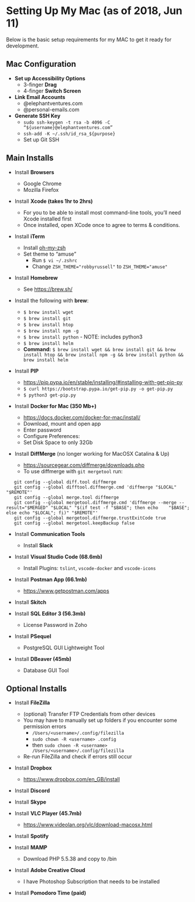 
# Setting Up My Mac (as of 2018, Jun 11)
Below is the basic setup requirements for my MAC to get it ready for development.

## Mac Configuration
* **Set up Accessibility Options**
  * 3-finger **Drag**
  * 4-finger **Switch Screen**
* **Link Email Accounts**
  * <username>@elephantventures.com
  * <username>@personal-emails.com
* **Generate SSH Key**
  * `sudo ssh-keygen -t rsa -b 4096 -C “${username}@elephantventures.com”`
  * `ssh-add -K ~/.ssh/id_rsa_${purpose}`
  * Set up Git SSH

## Main Installs

* Install **Browsers**
  * Google Chrome
  * Mozilla Firefox

* Install **Xcode (takes 1hr to 2hrs)**
  * For you to be able to install most command-line tools, you’ll need Xcode installed first
  * Once installed, open XCode once to agree to terms & conditions.

* Install **iTerm**
  * Install [oh-my-zsh](https://github.com/robbyrussell/oh-my-zsh)
  * Set theme to “amuse”
    * Run `$ vi ~/.zshrc`
    * Change `ZSH_THEME="robbyrussell"` to `ZSH_THEME="amuse"`

* Install **Homebrew**
  * See https://brew.sh/

* Install the following with **brew**:
  * `$ brew install wget`
  * `$ brew install git`
  * `$ brew install htop`
  * `$ brew install npm -g`
  * `$ brew install python` - NOTE: includes python3
  * `$ brew install helm`
  * **Command:** `$ brew install wget && brew install git && brew install htop && brew install npm -g && brew install python && brew install helm`

* Install **PIP**
  * https://pip.pypa.io/en/stable/installing/#installing-with-get-pip-py
  * `$ curl https://bootstrap.pypa.io/get-pip.py -o get-pip.py`
  * `$ python3 get-pip.py`

* Install **Docker for Mac (350 Mb+)**
  * https://docs.docker.com/docker-for-mac/install/
  * Download, mount and open app
  * Enter password
  * Configure Preferences:
  * Set Disk Space to only 32Gb

* Install **DiffMerge** (no longer working for MacOSX Catalina & Up)
  * https://sourcegear.com/diffmerge/downloads.php
  * To use diffmerge with `git mergetool` run:
```
   git config --global diff.tool diffmerge
   git config --global difftool.diffmerge.cmd 'diffmerge "$LOCAL" "$REMOTE"'
   git config --global merge.tool diffmerge
   git config --global mergetool.diffmerge.cmd 'diffmerge --merge --result="$MERGED" "$LOCAL" "$(if test -f "$BASE"; then echo    "$BASE"; else echo "$LOCAL"; fi)" "$REMOTE"'
   git config --global mergetool.diffmerge.trustExitCode true
   git config --global mergetool.keepBackup false
```

* Install **Communication Tools**
  * Install **Slack**

* Install **Visual Studio Code (68.6mb)**
  * Install Plugins: `tslint`, `vscode-docker` and `vscode-icons`

* Install **Postman App (66.1mb)**
  * https://www.getpostman.com/apps

* Install **Skitch**

* Install **SQL Editor 3 (56.3mb)**
  * License Password in Zoho

* Install **PSequel**
  * PostgreSQL GUI Lightweight Tool

* Install **DBeaver (45mb)**
  * Database GUI Tool

## Optional Installs

* Install **FileZilla**
  * (optional) Transfer FTP Credentials from other devices
  * You may have to manually set up folders if you encounter some permission errors
    * `/Users/<username>/.config/filezilla`
    * `sudo chown -R <username> .config`
    * then `sudo choen -R <username> /Users/<username>/.config/filezilla`
  * Re-run FileZilla and check if errors still occur

* Install **Dropbox**
  * https://www.dropbox.com/en_GB/install

* Install **Discord**
* Install **Skype**
* Install **VLC Player (45.7mb)**
  * https://www.videolan.org/vlc/download-macosx.html
* Install **Spotify**
* Install **MAMP**
  * Download PHP 5.5.38 and copy to /bin
* Install **Adobe Creative Cloud**
  * I have Photoshop Subscription that needs to be installed
* Install **Pomodoro Time (paid)**
